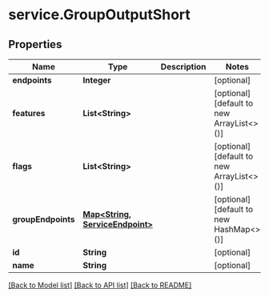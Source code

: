 # service.GroupOutputShort

## Properties
Name | Type | Description | Notes
------------ | ------------- | ------------- | -------------
**endpoints** | **Integer** |  | [optional] 
**features** | **List&lt;String&gt;** |  | [optional] [default to new ArrayList<>()]
**flags** | **List&lt;String&gt;** |  | [optional] [default to new ArrayList<>()]
**groupEndpoints** | [**Map&lt;String, ServiceEndpoint&gt;**](ServiceEndpoint.md) |  | [optional] [default to new HashMap<>()]
**id** | **String** |  | [optional] 
**name** | **String** |  | [optional] 

[[Back to Model list]](../README.md#documentation-for-models) [[Back to API list]](../README.md#documentation-for-api-endpoints) [[Back to README]](../README.md)


